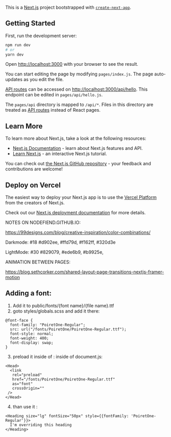 This is a [Next.js](https://nextjs.org/) project bootstrapped with [`create-next-app`](https://github.com/vercel/next.js/tree/canary/packages/create-next-app).

## Getting Started

First, run the development server:

```bash
npm run dev
# or
yarn dev
```

Open [http://localhost:3000](http://localhost:3000) with your browser to see the result.

You can start editing the page by modifying `pages/index.js`. The page auto-updates as you edit the file.

[API routes](https://nextjs.org/docs/api-routes/introduction) can be accessed on [http://localhost:3000/api/hello](http://localhost:3000/api/hello). This endpoint can be edited in `pages/api/hello.js`.

The `pages/api` directory is mapped to `/api/*`. Files in this directory are treated as [API routes](https://nextjs.org/docs/api-routes/introduction) instead of React pages.

## Learn More

To learn more about Next.js, take a look at the following resources:

- [Next.js Documentation](https://nextjs.org/docs) - learn about Next.js features and API.
- [Learn Next.js](https://nextjs.org/learn) - an interactive Next.js tutorial.

You can check out [the Next.js GitHub repository](https://github.com/vercel/next.js/) - your feedback and contributions are welcome!

## Deploy on Vercel

The easiest way to deploy your Next.js app is to use the [Vercel Platform](https://vercel.com/import?utm_medium=default-template&filter=next.js&utm_source=create-next-app&utm_campaign=create-next-app-readme) from the creators of Next.js.

Check out our [Next.js deployment documentation](https://nextjs.org/docs/deployment) for more details.

NOTES ON NODEFIEND.GITHUB.IO:

https://99designs.com/blog/creative-inspiration/color-combinations/

Darkmode: #18
#d902ee, #ffd79d, #f162ff, #320d3e

LightMode: #30
#829079, #ede6b9, #b9925e,

ANIMATION BETWEEN PAGES:

https://blog.sethcorker.com/shared-layout-page-transitions-nextjs-framer-motion



## Adding a font:

1. Add it to public/fonts/{font name}/{file name}.ttf
2. goto styles/globals.scss and add it there:

```
@font-face {
  font-family: "PoiretOne-Regular";
  src: url("/fonts/PoiretOne/PoiretOne-Regular.ttf");
  font-style: normal;
  font-weight: 400;
  font-display: swap;
}

```

3. preload it inside of : <Head> inside of document.js:

```
<Head>
  <link
   rel="preload"
   href="/fonts/PoiretOne/PoiretOne-Regular.ttf"
   as="font"
   crossOrigin=""
 />
</Head>
```

4. than use it :

```
<Heading size="lg" fontSize="50px" style={{fontFamily: 'PoiretOne-Regular'}}>
  I'm overriding this heading
</Heading>
```





